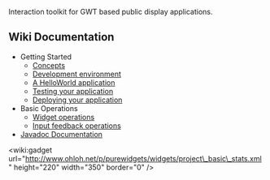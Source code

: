 Interaction toolkit for GWT based public display applications.

## Wiki Documentation ##
  * Getting Started
    * [Concepts](Concepts.md)
    * [Development environment](DevelopmentEnvironment.md)
    * [A HelloWorld application](HelloWorld.md)
    * [Testing your application](TestingApplication.md)
    * [Deploying your application](DeployingApplication.md)
  * Basic Operations
    * [Widget operations](WidgetOperations.md)
    * [Input feedback operations](InputFeedbackOperations.md)
  * [Javadoc Documentation](http://purewidgets.googlecode.com/git/doc-public/index.html)



&lt;wiki:gadget url="http://www.ohloh.net/p/purewidgets/widgets/project\_basic\_stats.xml" height="220" width="350" border="0" /&gt;